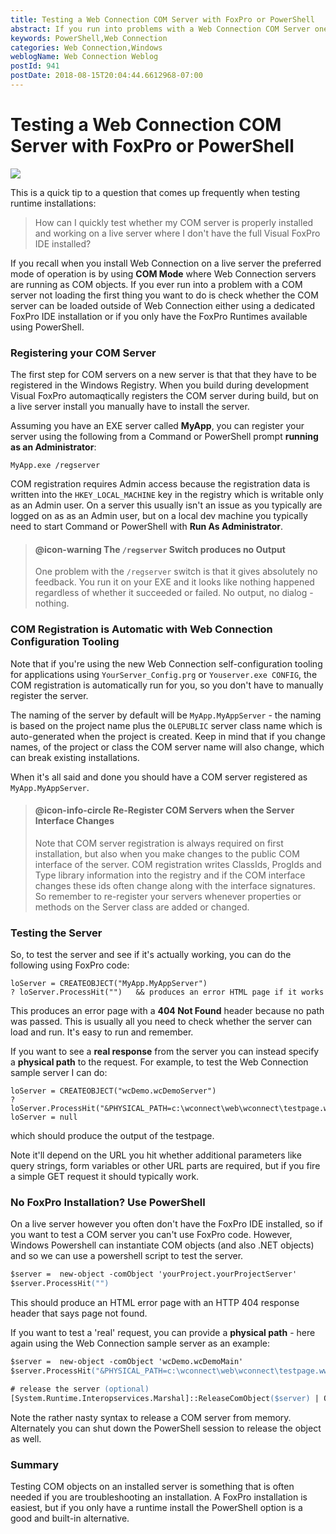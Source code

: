 ```yaml
---
title: Testing a Web Connection COM Server with FoxPro or PowerShell
abstract: If you run into problems with a Web Connection COM Server one of the first things you need to do is ensure that the server is properly registered and working on the Windows installation. In this post I look at using both Visual FoxPro and PowerShell to load and test to see whether a Web Connection server is installed and able to return a result.
keywords: PowerShell,Web Connection
categories: Web Connection,Windows
weblogName: Web Connection Weblog
postId: 941
postDate: 2018-08-15T20:04:44.6612968-07:00
---
```

# Testing a Web Connection COM Server with FoxPro or PowerShell

![](powershell.png)

This is a quick tip to a question that comes up frequently when testing runtime installations:

> How can I quickly test whether my COM server is properly installed and working on a live server where I don't have the full Visual FoxPro IDE installed?

If you recall when you install Web Connection on a live server the preferred mode of operation is by using **COM Mode** where Web Connection servers are running as COM objects. If you ever run into a problem with a COM server not loading the first thing you want to do is check whether the COM server can be loaded outside of Web Connection either using a dedicated FoxPro IDE installation or if you only have the FoxPro Runtimes available using PowerShell.

### Registering your COM Server
The first step for COM servers on a new server is that that they have to be registered in the Windows Registry. When you build during development Visual FoxPro automaqtically registers the COM server during build, but on a live server install you manually have to install the server.

Assuming you have an EXE server called **MyApp**, you can register your server using the following from a Command or PowerShell prompt **running as an Administrator**:

```
MyApp.exe /regserver
```

COM registration requires Admin access because the registration data is written into the `HKEY_LOCAL_MACHINE` key in the registry which is writable only as an Admin user. On a server this usually isn't an issue as you typically are logged on as as an Admin user, but on a local dev machine you typically need to start Command or PowerShell with **Run As Administrator**.

> #### @icon-warning The `/regserver` Switch produces no Output
> One problem with the `/regserver` switch is that it gives absolutely no feedback. You run it on your EXE and it looks like nothing happened regardless of whether it succeeded or failed. No output, no dialog - nothing.

### COM Registration is Automatic with Web Connection Configuration Tooling
Note that if you're using the new Web Connection self-configuration tooling for applications using `YourServer_Config.prg` or `Youserver.exe CONFIG`, the COM registration is automatically run for you, so you don't have to manually register the server.

The naming of the server by default will be `MyApp.MyAppServer` - the naming is based on the project name plus the `OLEPUBLIC` server class name which is auto-generated when the project is created. Keep in mind that if you change names, of the project or class the COM server name will also change, which can break existing installations.

When it's all said and done you should have a COM server registered as `MyApp.MyAppServer`.

> #### @icon-info-circle Re-Register COM Servers when the Server Interface Changes
> Note that COM server registration is always required on first installation, but also when you make changes to the public COM interface of the server. COM registration writes ClassIds, ProgIds and Type library information into the registry and if the COM interface changes these ids often change along with the interface signatures. So remember to re-register your servers whenever properties or methods on the Server class are added or changed.

### Testing the Server
So, to test the server and see if it's actually working, you can do the following using FoxPro code:

```foxpro
loServer = CREATEOBJECT("MyApp.MyAppServer")
? loServer.ProcessHit("")   && produces an error HTML page if it works
```

This produces an error page with a **404 Not Found** header because no path was passed. This is usually all you need to check whether the server can load and run. It's easy to run and remember.

If you want to see a **real response** from the server you can instead specify a **physical path** to the request. For example, to test the Web Connection sample server I can do:

```foxpro
loServer = CREATEOBJECT("wcDemo.wcDemoServer")
? loServer.ProcessHit("&PHYSICAL_PATH=c:\wconnect\web\wconnect\testpage.wwd")
loServer = null
```

which should produce the output of the testpage.

Note it'll depend on the URL you hit whether additional parameters like query strings, form variables or other URL parts are required, but if you fire a simple GET request it should typically work.

### No FoxPro Installation? Use PowerShell
On a live server however you often don't have the FoxPro IDE installed, so if you want to test a COM server you can't use FoxPro code. However, Windows Powershell can instantiate COM objects (and also .NET objects) and so we can use a powershell script to test the server.

```ps
$server =  new-object -comObject 'yourProject.yourProjectServer'
$server.ProcessHit("")
```

This should produce an HTML error page with an HTTP 404 response header that says page not found.

If you want to test a 'real' request, you can provide a **physical path** - here again using the Web Connection sample server as an example:

```ps
$server =  new-object -comObject 'wcDemo.wcDemoMain'
$server.ProcessHit("&PHYSICAL_PATH=c:\wconnect\web\wconnect\testpage.wwd")

# release the server (optional)
[System.Runtime.Interopservices.Marshal]::ReleaseComObject($server) | Out-Null
```

Note the rather nasty syntax to release a COM server from memory. Alternately you can shut down the PowerShell session to release the object as well.

### Summary
Testing COM objects on an installed server is something that is often needed if you are troubleshooting an installation. A FoxPro installation is easiest, but if you only have a runtime install the PowerShell option is a good and built-in alternative.